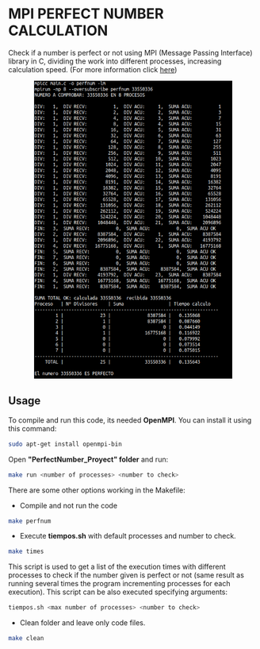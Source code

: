 # MPI PERFECT NUMBER CALCULATION
Check if a number is perfect or not using MPI (Message Passing Interface) library in C, dividing the work into different processes, increasing calculation speed.
 (For more information click [here](Practica_MPI.pdf))
 
 <p align="center">
  <img width="400" height="600" src="images/example.png">
</p>

## Usage
To compile and run this code, its needed **OpenMPI**. You can install it using this command:
```sh
sudo apt-get install openmpi-bin
```

Open **"PerfectNumber_Proyect" folder** and run:
```sh
make run <number of processes> <number to check>
```

There are some other options working in the Makefile:
- Compile and not run the code
```sh
make perfnum
```

- Execute **tiempos.sh** with default processes and number to check.
```sh
make times
```
This script is used to get a list of the execution times with different processes to check if the number given is perfect or not (same result as running several times the program incrementing processes for each execution). 
This script can be also executed specifying arguments:
```sh
tiempos.sh <max number of processes> <number to check>
```


- Clean folder and leave only code files.
```sh
make clean
```
